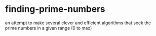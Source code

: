 # finding-prime-numbers
an attempt to make several clever and efficient algorithms that seek the prime numbers in a given range (0 to max)
